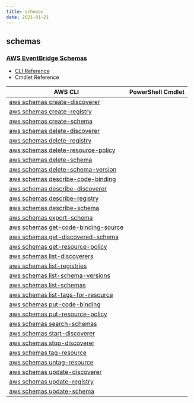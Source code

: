 ```yaml
---
title: schemas
date: 2021-01-21
---
```


## schemas

### [AWS EventBridge Schemas](https://aws.amazon.com/eventbridge/)

* [CLI Reference](https://docs.aws.amazon.com/cli/latest/reference/schemas/index.html)
* Cmdlet Reference

|AWS CLI|PowerShell Cmdlet|
|----|----|
|[aws schemas create-discoverer](https://docs.aws.amazon.com/cli/latest/reference/schemas/create-discoverer.html)||
|[aws schemas create-registry](https://docs.aws.amazon.com/cli/latest/reference/schemas/create-registry.html)||
|[aws schemas create-schema](https://docs.aws.amazon.com/cli/latest/reference/schemas/create-schema.html)||
|[aws schemas delete-discoverer](https://docs.aws.amazon.com/cli/latest/reference/schemas/delete-discoverer.html)||
|[aws schemas delete-registry](https://docs.aws.amazon.com/cli/latest/reference/schemas/delete-registry.html)||
|[aws schemas delete-resource-policy](https://docs.aws.amazon.com/cli/latest/reference/schemas/delete-resource-policy.html)||
|[aws schemas delete-schema](https://docs.aws.amazon.com/cli/latest/reference/schemas/delete-schema.html)||
|[aws schemas delete-schema-version](https://docs.aws.amazon.com/cli/latest/reference/schemas/delete-schema-version.html)||
|[aws schemas describe-code-binding](https://docs.aws.amazon.com/cli/latest/reference/schemas/describe-code-binding.html)||
|[aws schemas describe-discoverer](https://docs.aws.amazon.com/cli/latest/reference/schemas/describe-discoverer.html)||
|[aws schemas describe-registry](https://docs.aws.amazon.com/cli/latest/reference/schemas/describe-registry.html)||
|[aws schemas describe-schema](https://docs.aws.amazon.com/cli/latest/reference/schemas/describe-schema.html)||
|[aws schemas export-schema](https://docs.aws.amazon.com/cli/latest/reference/schemas/export-schema.html)||
|[aws schemas get-code-binding-source](https://docs.aws.amazon.com/cli/latest/reference/schemas/get-code-binding-source.html)||
|[aws schemas get-discovered-schema](https://docs.aws.amazon.com/cli/latest/reference/schemas/get-discovered-schema.html)||
|[aws schemas get-resource-policy](https://docs.aws.amazon.com/cli/latest/reference/schemas/get-resource-policy.html)||
|[aws schemas list-discoverers](https://docs.aws.amazon.com/cli/latest/reference/schemas/list-discoverers.html)||
|[aws schemas list-registries](https://docs.aws.amazon.com/cli/latest/reference/schemas/list-registries.html)||
|[aws schemas list-schema-versions](https://docs.aws.amazon.com/cli/latest/reference/schemas/list-schema-versions.html)||
|[aws schemas list-schemas](https://docs.aws.amazon.com/cli/latest/reference/schemas/list-schemas.html)||
|[aws schemas list-tags-for-resource](https://docs.aws.amazon.com/cli/latest/reference/schemas/list-tags-for-resource.html)||
|[aws schemas put-code-binding](https://docs.aws.amazon.com/cli/latest/reference/schemas/put-code-binding.html)||
|[aws schemas put-resource-policy](https://docs.aws.amazon.com/cli/latest/reference/schemas/put-resource-policy.html)||
|[aws schemas search-schemas](https://docs.aws.amazon.com/cli/latest/reference/schemas/search-schemas.html)||
|[aws schemas start-discoverer](https://docs.aws.amazon.com/cli/latest/reference/schemas/start-discoverer.html)||
|[aws schemas stop-discoverer](https://docs.aws.amazon.com/cli/latest/reference/schemas/stop-discoverer.html)||
|[aws schemas tag-resource](https://docs.aws.amazon.com/cli/latest/reference/schemas/tag-resource.html)||
|[aws schemas untag-resource](https://docs.aws.amazon.com/cli/latest/reference/schemas/untag-resource.html)||
|[aws schemas update-discoverer](https://docs.aws.amazon.com/cli/latest/reference/schemas/update-discoverer.html)||
|[aws schemas update-registry](https://docs.aws.amazon.com/cli/latest/reference/schemas/update-registry.html)||
|[aws schemas update-schema](https://docs.aws.amazon.com/cli/latest/reference/schemas/update-schema.html)||

